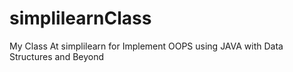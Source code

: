 # simplilearnClass
My Class At simplilearn for  Implement OOPS using JAVA with Data Structures and Beyond
